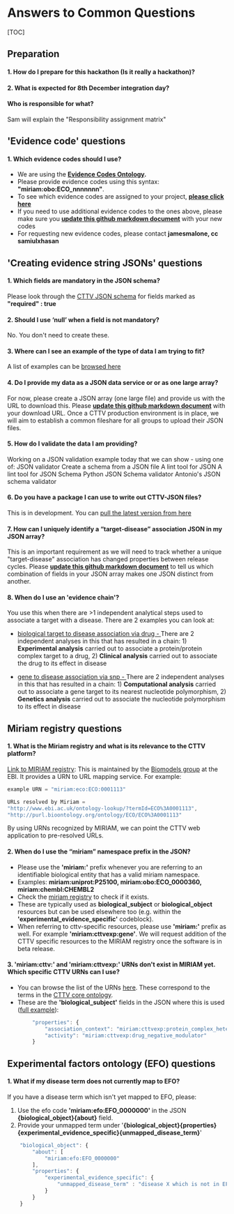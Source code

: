 # Answers to Common Questions

[TOC]

## Preparation
#### 1. How do I prepare for this hackathon (Is it really a hackathon)?
#### 2. What is expected for 8th December integration day?

#### Who is responsible for what?
Sam will explain the "Responsibility assignment matrix"

## 'Evidence code' questions
#### 1. Which evidence codes should I use?
- We are using the **[Evidence Codes Ontology](http://bioportal.bioontology.org/ontologies/ECO).**
- Please provide evidence codes using this syntax: **"miriam:obo:ECO_nnnnnnn"**.
- To see which evidence codes are assigned to your project, **[please click here](../json_schema/evidence_codes.md)**
- If you need to use additional evidence codes to the ones above, please make sure you **[update this github markdown document](../json_schema/evidence_codes.md)** with your new codes
- For requesting new evidence codes, please contact **jamesmalone, cc samiulxhasan**

## 'Creating evidence string JSONs' questions

#### 1. Which fields are mandatory in the JSON schema?
Please look through the [CTTV JSON schema](../json_schema/evidence_string_schema.json) for fields marked as **"required" : true**

#### 2. Should I use ‘null’ when a field is not mandatory?
No. You don't need to create these.

#### 3. Where can I see an example of the type of data I am trying to fit?
A list of examples can be [browsed here](../examples)

#### 4. Do I provide my data as a JSON data service or or as one large array?
For now, please create a JSON array (one large file) and provide us with the URL to download this. Please **[update this github markdown document](../json_schema/evidence_codes.md)** with your download URL. Once a CTTV production environment is in place, we will aim to establish a common fileshare for all groups to upload their JSON files. 

#### 5. How do I validate the data I am providing?
Working on a JSON validation example today that we can show - using one of:
JSON validator
Create a schema from a JSON file
A lint tool for JSON
A lint tool for JSON Schema
Python JSON Schema validator
Antonio's JSON schema validator

#### 6. Do you have a package I can use to write out CTTV-JSON files?
This is in development. You can [pull the latest version from here](../packages)

#### 7. How can I uniquely identify a “target-disease” association JSON in my JSON array?
This is an important requirement as we will need to track whether a unique "target-disease" association has changed properties between release cycles. Please **[update this github markdown document](../json_schema/evidence_codes.md)**
to tell us which combination of fields in your JSON array makes one JSON distinct from another.

#### 8. When do I use an 'evidence chain'?
You use this when there are >1 independent analytical steps used to associate a target with a disease. There are 2 examples you can look at:

- [biological target to disease association via drug - ](../examples/cttv0008_chembl) There are 2 independent analyses in this that has resulted in a chain: 1) **Experimental analysis** carried out to associate a protein/protein complex target to a drug, 2) **Clinical analysis** carried out to associate the drug to its effect in disease

- [gene to disease association via snp - ](../examples/cttv0018_ibd_gwas) There are 2 independent analyses in this that has resulted in a chain: 1) **Computational analysis** carried out to associate a gene target to its nearest nucleotide polymorphism, 2) **Genetics analysis** carried out to associate the nucleotide polymorphism to its effect in disease

## Miriam registry questions

#### 1. What is the Miriam registry and what is its relevance to the CTTV platform?
[Link to MIRIAM registry](http://www.ebi.ac.uk/miriam/main/collections/): This is maintained by the [Biomodels group](http://www.ebi.ac.uk/biomodels-main/) at the EBI.
It provides a URN to URL mapping service. For example:

```javascript
example URN = "miriam:eco:ECO:0001113"

URLs resolved by Miriam = 
"http://www.ebi.ac.uk/ontology-lookup/?termId=ECO%3A0001113",
"http://purl.bioontology.org/ontology/ECO/ECO%3A0001113"
```

By using URNs recognized by MIRIAM, we can point the CTTV web application to pre-resolved URLs.

#### 2. When do I use the “miriam” namespace prefix in the JSON?
- Please use the **'miriam:'** prefix whenever you are referring to an identifiable biological entity that has a valid miriam namespace.
- Examples: **miriam:uniprot:P25100, miriam:obo:ECO_0000360, miriam:chembl:CHEMBL2**
- Check the [miriam registry](http://www.ebi.ac.uk/miriam/main/collections/) to check if it exists.
- These are typically used as **biological_subject** or **biological_object** resources but can be used elsewhere too (e.g. within the **'experimental_evidence_specific'** codeblock).
- When referring to cttv-specific resources, please use **'miriam:'** prefix as well. For example **'miriam:cttvexp:gene'**. We will request addition of the CTTV specific resources to the MIRIAM registry once the software is in beta release.

#### 3. 'miriam:cttv:' and 'miriam:cttvexp:' URNs don't exist in MIRIAM yet. Which specific CTTV URNs can I use?
- You can browse the list of the URNs [here](../json_schema/cttv_uris_namespaces.md). These correspond to the terms in the  [CTTV core ontology](../ontology/cttv_core.owl).
- These are the **'biological_subject'** fields in the JSON where this is used ([full example](../examples/cttv0008_chembl)):
```javascript
        "properties": {
            "association_context": "miriam:cttvexp:protein_complex_heteropolymer",
            "activity": "miriam:cttvexp:drug_negative_modulator"
        }
```

## Experimental factors ontology (EFO) questions
#### 1. What if my disease term does not currently map to EFO?
If you have a disease term which isn't yet mapped to EFO, please:
1. Use the efo code **'miriam:efo:EFO_0000000'** in the JSON **{biological_object}{about}** field.
1. Provide your unmapped term under '**{biological_object}{properties}{experimental_evidence_specific}{unmapped_disease_term}**'
```javascript
    "biological_object": {
        "about": [
            "miriam:efo:EFO_0000000"
        ],
        "properties": {
            "experimental_evidence_specific": {
                "unmapped_disease_term" : "disease X which is not in EFO"
            }
        }
    }
```









